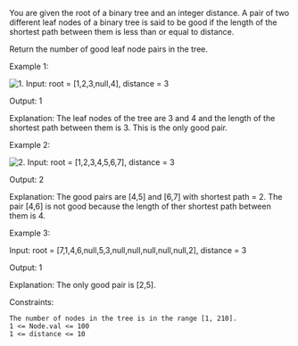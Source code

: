 

You are given the root of a binary tree and an integer distance. A pair of two different leaf nodes of a binary tree is said to be good if the length of the shortest path between them is less than or equal to distance.

Return the number of good leaf node pairs in the tree.

 

Example 1:

![1](https://github.com/user-attachments/assets/7acd0fa8-add8-44f6-8fe5-246f95a108cf).
Input: root = [1,2,3,null,4], distance = 3

Output: 1

Explanation: The leaf nodes of the tree are 3 and 4 and the length of the shortest path between them is 3. This is the only good pair.

Example 2:

![2](https://github.com/user-attachments/assets/e214d8d2-5424-4913-94ce-8487ef48c860).
Input: root = [1,2,3,4,5,6,7], distance = 3

Output: 2

Explanation: The good pairs are [4,5] and [6,7] with shortest path = 2. The pair [4,6] is not good because the length of ther shortest path between them is 4.

Example 3:

Input: root = [7,1,4,6,null,5,3,null,null,null,null,null,2], distance = 3

Output: 1

Explanation: The only good pair is [2,5].

 

Constraints:

    The number of nodes in the tree is in the range [1, 210].
    1 <= Node.val <= 100
    1 <= distance <= 10

